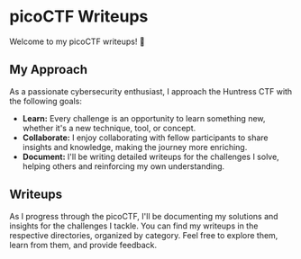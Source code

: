 # picoCTF Writeups

Welcome to my picoCTF writeups! 🎉

## My Approach

As a passionate cybersecurity enthusiast, I approach the Huntress CTF with the following goals:

- **Learn:** Every challenge is an opportunity to learn something new, whether it's a new technique, tool, or concept.
- **Collaborate:** I enjoy collaborating with fellow participants to share insights and knowledge, making the journey more enriching.
- **Document:** I'll be writing detailed writeups for the challenges I solve, helping others and reinforcing my own understanding.

## Writeups

As I progress through the picoCTF, I'll be documenting my solutions and insights for the challenges I tackle. You can find my writeups in the respective directories, organized by category. Feel free to explore them, learn from them, and provide feedback.

